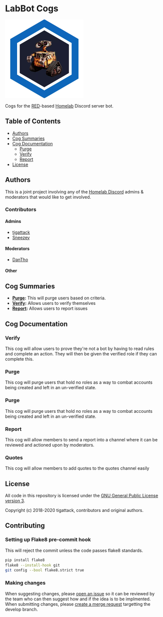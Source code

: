 # LabBot Cogs

<img src=LabBot.png width="256" height="256">

Cogs for the [RED](https://github.com/Cog-Creators/Red-DiscordBot/)-based [Homelab](https://reddit.com/r/Homelab) Discord server bot.

## Table of Contents

- [Authors](#authors)
- [Cog Summaries](#cog-summaries)
- [Cog Documentation](#cog-documentation)
  - [Purge](#purge)
  - [Verify](#verify)
  - [Report](#report)
- [License](#license)

## Authors

This is a joint project involving any of the [Homelab Discord](https://discord.gg/homelab) admins & moderators that would like to get involved.

### Contributors

#### Admins

* [tigattack](https://github.com/tigattack)
* [Sneezey](https://github.com/kdavis)

#### Moderators

* [DanTho](https://github.com/dannyt66)

#### Other

## Cog Summaries

- **[Purge](#purge):** This will purge users based on criteria.
- **[Verify](#verify):** Allows users to verify themselves
- **[Report](#report):** Allows users to report issues

## Cog Documentation

### Verify

This cog will allow users to prove they're not a bot by having to read rules and complete an action. They will then be given the verified role if they can complete this.

### Purge

This cog will purge users that hold no roles as a way to combat accounts being created and left in an un-verified state.

### Purge

This cog will purge users that hold no roles as a way to combat accounts being created and left in an un-verified state.

### Report

This cog will allow members to send a report into a channel where it can be reviewed and actioned upon by moderators.

### Quotes

This cog will allow members to add quotes to the quotes channel easily

## License

All code in this repository is licensed under the [GNU General Public License version 3](https://github.com/tigattack/LabBot/blob/master/LICENSE).

Copyright (c) 2018-2020 tigattack, contributors and original authors.

## Contributing

### Setting up Flake8 pre-commit hook

This will reject the commit unless the code passes flake8 standards.

```bash
pip install flake8
flake8 --install-hook git
git config --bool flake8.strict true
```

### Making changes

When suggesting changes, please [open an issue](https://gitlab.com/homelab-mods/LabBot/-/issues/new?issue%5Bassignee_id%5D=&issue%5Bmilestone_id%5D=) so it can be reviewed by the team who can then suggest how and if the idea is to be implmented.
When submitting changes, please [create a merge request](https://gitlab.com/homelab-mods/LabBot/-/merge_requests/new) targetting the develop branch.
